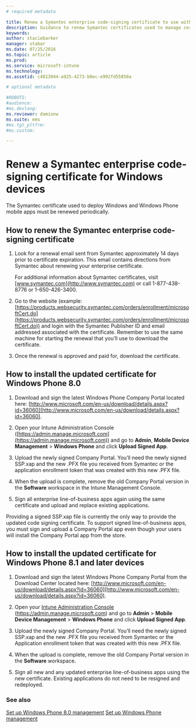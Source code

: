 ```yaml
---
# required metadata

title: Renew a Symantec enterprise code-signing certificate to use with Intune | Microsoft Docs
description: Guidance to renew Symantec certificates used to manage certain Windows and Windows Phone mobile devices
keywords:
author: staciebarker
manager: stabar
ms.date: 07/25/2016
ms.topic: article
ms.prod:
ms.service: microsoft-intune
ms.technology:
ms.assetid: c4813044-a925-4273-b0ec-e992fd55850a

# optional metadata

#ROBOTS:
#audience:
#ms.devlang:
ms.reviewer: damionw
ms.suite: ems
#ms.tgt_pltfrm:
#ms.custom:

---
```


# Renew a Symantec enterprise code-signing certificate for Windows devices

The Symantec certificate used to deploy Windows and Windows Phone mobile apps must be renewed periodically.

## How to renew the Symantec enterprise code-signing certificate

1.  Look for a renewal email sent from Symantec approximately 14 days prior to certificate expiration. This email contains directions from Symantec about renewing your enterprise certificate.

    For additional information about Symantec certificates, visit [www.symantec.com](http://www.symantec.com) or call 1-877-438-8776 or 1-650-426-3400.

2.  Go to the website (example: [https://products.websecurity.symantec.com/orders/enrollment/microsoftCert.do](https://products.websecurity.symantec.com/orders/enrollment/microsoftCert.do)) and login with the Symantec Publisher ID and email addressed associated with the certificate. Remember to use the same machine for starting the renewal that you’ll use to download the certificate.

3.  Once the renewal is approved and paid for, download the certificate.

## How to install the updated certificate for Windows Phone 8.0

1.  Download and sign the latest Windows Phone Company Portal located here: [http://www.microsoft.com/en-us/download/details.aspx?id=36060](http://www.microsoft.com/en-us/download/details.aspx?id=36060).

2.  Open your Intune Administration Console ([https://admin.manage.microsoft.com](https://admin.manage.microsoft.com)) and go to **Admin**, **Mobile Device Management** &gt; **Windows Phone** and click **Upload Signed App**.

3.  Upload the newly signed Company Portal. You’ll need the newly signed SSP.xap and the new .PFX file you received from Symantec or the application enrollment token that was created with this new .PFX file.

4.  When the upload is complete, remove the old Company Portal version in the **Software** workspace in the Intune Management Console.

5.  Sign all enterprise line-of-business apps again using the same certificate and upload and replace existing applications.

Providing a signed SSP.xap file is currently the only way to provide the updated code signing certificate. To support signed line-of-business apps, you must sign and upload a Company Portal app even though your users will install the Company Portal app from the store.

## How to install the updated certificate for Windows Phone 8.1 and later devices

1.  Download and sign the latest Windows Phone Company Portal from the Download Center located here: [http://www.microsoft.com/en-us/download/details.aspx?id=36060](http://www.microsoft.com/en-us/download/details.aspx?id=36060).

2.  Open your [Intune Administration Console](https://admin.manage.microsoft.com) (https://admin.manage.microsoft.com) and go to **Admin** &gt; **Mobile Device Management** &gt; **Windows Phone** and click **Upload Signed App**.

3.  Upload the newly signed Company Portal. You’ll need the newly signed SSP.xap and the new .PFX file you received from Symantec or the Application enrollment token that was created with this new .PFX file.

4.  When the upload is complete, remove the old Company Portal version in the **Software**  workspace.

5.  Sign all new and any updated enterprise line-of-business apps using the new certificate. Existing applications do not need to be resigned and redeployed.


### See also
[Set up Windows Phone 8.0 management](set-up-windows-phone-8.0-management-with-microsoft-intune.md)
[Set up Windows Phone management](set-up-windows-phone-management-with-microsoft-intune.md)
